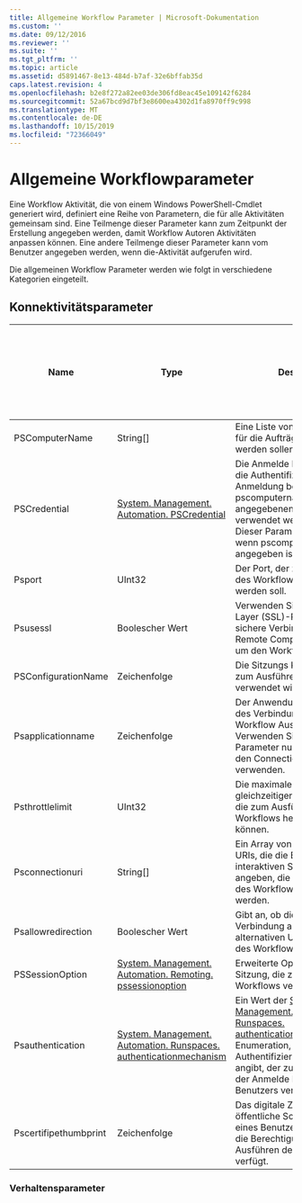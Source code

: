 ```yaml
---
title: Allgemeine Workflow Parameter | Microsoft-Dokumentation
ms.custom: ''
ms.date: 09/12/2016
ms.reviewer: ''
ms.suite: ''
ms.tgt_pltfrm: ''
ms.topic: article
ms.assetid: d5891467-8e13-484d-b7af-32e6bffab35d
caps.latest.revision: 4
ms.openlocfilehash: b2e8f272a82ee03de306fd8eac45e109142f6284
ms.sourcegitcommit: 52a67bcd9d7bf3e8600ea4302d1fa8970ff9c998
ms.translationtype: MT
ms.contentlocale: de-DE
ms.lasthandoff: 10/15/2019
ms.locfileid: "72366049"
---
```

# <a name="common-workflow-parameters"></a>Allgemeine Workflowparameter

Eine Workflow Aktivität, die von einem Windows PowerShell-Cmdlet generiert wird, definiert eine Reihe von Parametern, die für alle Aktivitäten gemeinsam sind. Eine Teilmenge dieser Parameter kann zum Zeitpunkt der Erstellung angegeben werden, damit Workflow Autoren Aktivitäten anpassen können. Eine andere Teilmenge dieser Parameter kann vom Benutzer angegeben werden, wenn die-Aktivität aufgerufen wird.

Die allgemeinen Workflow Parameter werden wie folgt in verschiedene Kategorien eingeteilt.

## <a name="connectivity-parameters"></a>Konnektivitätsparameter

|Name|Type|Description|Kann vom Endbenutzer zur Ausführungszeit angegeben werden?|Kann vom Workflow Autor zum Zeitpunkt der Erstellung angegeben werden?|Kann vom Workflow Autor bei der Instanziierung angegeben werden?|
|----------|----------|-----------------|-----------------------------------------------------|------------------------------------------------------------|-----------------------------------------------------------|
|PSComputerName|String[]|Eine Liste von Computernamen, für die Aufträge gestartet werden sollen.|Yes|Yes|Yes|
|PSCredential|[System. Management. Automation. PSCredential](/dotnet/api/System.Management.Automation.PSCredential)|Die Anmelde Informationen für die Authentifizierung, die für die Anmeldung bei den durch den pscomputername-Parameter angegebenen Computern verwendet werden sollen. Dieser Parameter ist nur gültig, wenn pscomputername angegeben ist.|Yes|Yes|Yes|
|Psport|UInt32|Der Port, der zum Ausführen des Workflows verwendet werden soll.|Yes|Yes|Yes|
|Psusessl|Boolescher Wert|Verwenden Sie Secure Sockets Layer (SSL)-Protokoll, um eine sichere Verbindung mit dem Remote Computer herzustellen, um den Workflow auszuführen.|Yes|Yes|Yes|
|PSConfigurationName|Zeichenfolge|Die Sitzungs Konfiguration, die zum Ausführen des Workflows verwendet wird.|Yes|Yes|Yes|
|Psapplicationname|Zeichenfolge|Der Anwendungs Namensteil des Verbindungs-URI für die Workflow Ausführung. Verwenden Sie diesen Parameter nur, wenn Sie nicht den ConnectionUri-Parameter verwenden.|Yes|Yes|Yes|
|Psthrottlelimit|UInt32|Die maximale Anzahl gleichzeitiger Verbindungen, die zum Ausführen des Workflows hergestellt werden können.|Yes|TBD|Yes|
|Psconnectionuri|String[]|Ein Array von voll qualifizierten URIs, die die Endpunkte für die interaktiven Sitzungen angeben, die zum Ausführen des Workflows verwendet werden.|Yes|Yes|Yes|
|Psallowredirection|Boolescher Wert|Gibt an, ob die Umleitung dieser Verbindung an einen alternativen URI zum Ausführen des Workflows zulässig ist.|Yes|Yes|Yes|
|PSSessionOption|[System. Management. Automation. Remoting. pssessionoption](/dotnet/api/System.Management.Automation.Remoting.PSSessionOption)|Erweiterte Optionen für die Sitzung, die zum Ausführen des Workflows verwendet wird.|Yes|Yes|Yes|
|Psauthentication|[System. Management. Automation. Runspaces. authenticationmechanism](/dotnet/api/System.Management.Automation.Runspaces.AuthenticationMechanism)|Ein Wert der [System. Management. Automation. Runspaces. authenticationmechanism](/dotnet/api/System.Management.Automation.Runspaces.AuthenticationMechanism) -Enumeration, der den Authentifizierungsmechanismus angibt, der zum Authentifizieren der Anmelde Informationen des Benutzers verwendet wird.|Yes|Yes|Yes|
|Pscertifipethumbprint|Zeichenfolge|Das digitale Zertifikat für öffentliche Schlüssel (X509) eines Benutzerkontos, das über die Berechtigung zum Ausführen des Workflows verfügt.|Yes|Yes|Yes|

### <a name="behavior-parameters"></a>Verhaltensparameter